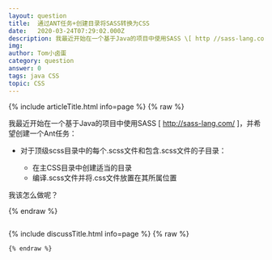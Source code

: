 ```yaml
---
layout: question
title:  通过ANT任务+创建目录将SASS转换为CSS
date:   2020-03-24T07:29:02.000Z
description: 我最近开始在一个基于Java的项目中使用SASS \[ http //sass-lang.com/ \]，并希望创建一个Ant任务：对于顶级scss目录...
img: 
author: Tom小卤蛋
category: question
answer: 0
tags: java CSS
topic: CSS
---
```

<div class="article-root">
  <div class="article">
    {% include articleTitle.html info=page %}
    {% raw %}
    <div class="article-content"><p><font style="vertical-align: inherit;"><font style="vertical-align: inherit;">我最近开始</font><font style="vertical-align: inherit;">在一个基于Java的项目中</font><font style="vertical-align: inherit;">使用SASS [ </font></font><a href="http://sass-lang.com/" rel="noreferrer"><font style="vertical-align: inherit;"><font style="vertical-align: inherit;">http://sass-lang.com/</font></font></a><font style="vertical-align: inherit;"><font style="vertical-align: inherit;"> ]，并希望创建一个Ant任务：</font></font></p>

<ul>
<li><font style="vertical-align: inherit;"><font style="vertical-align: inherit;">对于顶级scss目录中的每个.scss文件和包含.scss文件的子目录：

</font></font><ul>
<li><font style="vertical-align: inherit;"><font style="vertical-align: inherit;">在主CSS目录中创建适当的目录</font></font></li>
<li><font style="vertical-align: inherit;"><font style="vertical-align: inherit;">编译.scss文件并将.css文件放置在其所属位置</font></font></li>
</ul></li>
</ul>

<p><font style="vertical-align: inherit;"><font style="vertical-align: inherit;">我该怎么做呢？</font></font></p></div>
    {% endraw %}
  </div>
  <p style="height: 0;width:0;overflow: hidden;"> 第3445篇《通过ANT任务+创建目录将SASS转换为CSS》来自Winter(https://github.com/aiyld/aiyld.github.io)的站点</p>
  <div class="discuss-wrapper">
    {% include discussTitle.html info=page %}
    {% raw %}
    
    {% endraw %}
  </div>
<div>
